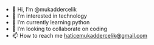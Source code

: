 - 👋 Hi, I’m @mukaddercelik
- 👀 I’m interested in technology
- 🌱 I’m currently learning python
- 💞️ I’m looking to collaborate on coding
- 📫 How to reach me haticemukaddercelik@gmail.com

<!---
mukaddercelik/mukaddercelik is a ✨ special ✨ repository because its `README.md` (this file) appears on your GitHub profile.
You can click the Preview link to take a look at your changes.
--->
